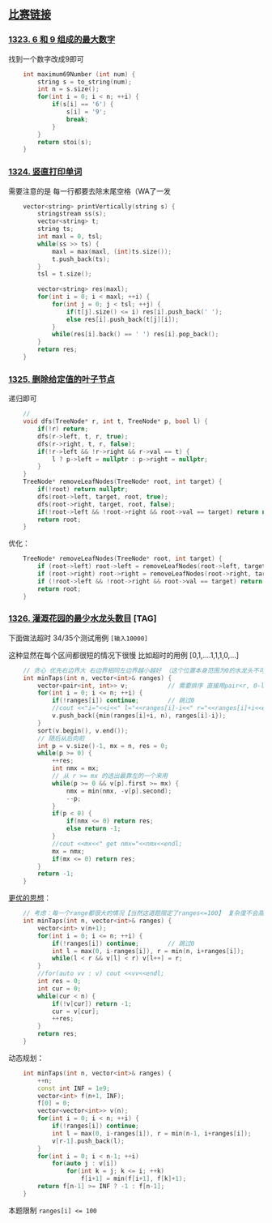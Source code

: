 ## [比赛链接](https://leetcode.cn/contest/weekly-contest-172/)


### [1323. 6 和 9 组成的最大数字](https://leetcode.cn/problems/maximum-69-number/)

找到一个数字改成9即可

```c++
    int maximum69Number (int num) {
        string s = to_string(num);
        int n = s.size();
        for(int i = 0; i < n; ++i) {
            if(s[i] == '6') {
                s[i] = '9';
                break;
            }
        }
        return stoi(s);
    }
```


### [1324. 竖直打印单词](https://leetcode.cn/problems/print-words-vertically/)

需要注意的是 每一行都要去除末尾空格（WA了一发

```c++
    vector<string> printVertically(string s) {
        stringstream ss(s);
        vector<string> t;
        string ts;
        int maxl = 0, tsl;
        while(ss >> ts) {
            maxl = max(maxl, (int)ts.size());
            t.push_back(ts);
        }
        tsl = t.size();
        
        vector<string> res(maxl);
        for(int i = 0; i < maxl; ++i) {
            for(int j = 0; j < tsl; ++j) {
                if(t[j].size() <= i) res[i].push_back(' ');
                else res[i].push_back(t[j][i]);
            }
            while(res[i].back() == ' ') res[i].pop_back();
        }
        return res;
    }
```

### [1325. 删除给定值的叶子节点](https://leetcode.cn/problems/delete-leaves-with-a-given-value/)

递归即可

```c++
    // 
    void dfs(TreeNode* r, int t, TreeNode* p, bool l) {
        if(!r) return;
        dfs(r->left, t, r, true);
        dfs(r->right, t, r, false);
        if(!r->left && !r->right && r->val == t) {
            l ? p->left = nullptr : p->right = nullptr;
        }
    }
    TreeNode* removeLeafNodes(TreeNode* root, int target) {
        if(!root) return nullptr;
        dfs(root->left, target, root, true);
        dfs(root->right, target, root, false);
        if(!root->left && !root->right && root->val == target) return nullptr;
        return root;
    }
```

优化：

```c++
    TreeNode* removeLeafNodes(TreeNode* root, int target) {
        if (root->left) root->left = removeLeafNodes(root->left, target);
        if (root->right) root->right = removeLeafNodes(root->right, target);
        if (!root->left && !root->right && root->val == target) return nullptr;	//这样写是根不空 否则需要加个check: !root
        return root;
    }
```



### [1326. 灌溉花园的最少水龙头数目](https://leetcode.cn/problems/minimum-number-of-taps-to-open-to-water-a-garden/) [TAG]

下面做法超时 34/35个测试用例 ` [输入10000] `

这种显然在每个区间都很短的情况下很慢 比如超时的用例 [0,1,....1,1,1,0,...]

```c++
    // 贪心 优先右边界大 右边界相同左边界越小越好 （这个位置本身范围为0的水龙头不可用
    int minTaps(int n, vector<int>& ranges) {
        vector<pair<int, int>> v;           // 需要排序 直接用pair<r, 0-l> 
        for(int i = 0; i <= n; ++i) {
            if(!ranges[i]) continue;        // 跳过0
            //cout <<"i="<<i<<" l="<<ranges[i]-i<<" r="<<ranges[i]+i<<endl;
            v.push_back({min(ranges[i]+i, n), ranges[i]-i});
        }
        sort(v.begin(), v.end());
        // 随后从后向前
        int p = v.size()-1, mx = n, res = 0;
        while(p >= 0) {
            ++res;
            int nmx = mx;
            // 从 r >= mx 的选出最靠左的一个来用
            while(p >= 0 && v[p].first >= mx) {
                nmx = min(nmx, -v[p].second);
                --p;
            }
            if(p < 0) {
                if(nmx <= 0) return res;
                else return -1;
            }
            //cout <<mx<<" get nmx="<<nmx<<endl;
            mx = nmx;
            if(mx <= 0) return res;
        }
        return -1;
    }
```

[更优的思想](https://leetcode.cn/problems/minimum-number-of-taps-to-open-to-water-a-garden/solution/5318-by-ikaruga/)：

```c++
    // 考虑：每一个range都很大的情况【当然这道题限定了ranges<=100】 复杂度不会高于 n*100 = 1e6
    int minTaps(int n, vector<int>& ranges) {
        vector<int> v(n+1);
        for(int i = 0; i <= n; ++i) {
            if(!ranges[i]) continue;        // 跳过0
            int l = max(0, i-ranges[i]), r = min(n, i+ranges[i]);
            while(l < r && v[l] < r) v[l++] = r;
        }
        //for(auto vv : v) cout <<vv<<endl;
        int res = 0;
        int cur = 0;
        while(cur < n) {
            if(!v[cur]) return -1;
            cur = v[cur];
            ++res;
        }
        return res;
    }
```

动态规划：

```c++
    int minTaps(int n, vector<int>& ranges) {
        ++n;
        const int INF = 1e9;
        vector<int> f(n+1, INF);
        f[0] = 0;
        vector<vector<int>> v(n);
        for(int i = 0; i < n; ++i) {
            if(!ranges[i]) continue;
            int l = max(0, i-ranges[i]), r = min(n-1, i+ranges[i]);
            v[r-1].push_back(l);
        }
        for(int i = 0; i < n-1; ++i)
            for(auto j : v[i])
                for(int k = j; k <= i; ++k)
                    f[i+1] = min(f[i+1], f[k]+1);
        return f[n-1] >= INF ? -1 : f[n-1];
    }
```



本题限制 ` ranges[i] <= 100 `  